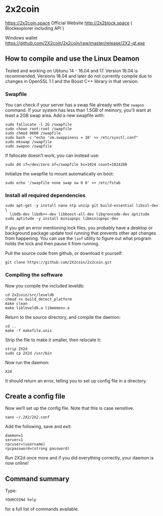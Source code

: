 # 2x2coin


https://2x2coin.space     Official Website
http://2x2block.space     ( Blockexplorer including API )

Windows wallet https://github.com/2X2coin/2x2coin/raw/master/release/2X2-qt.exe

## How to compile and use the Linux Deamon
Tested and working on Ubtunu 14 - 16.04 and 17.  Version 16.04 is recommended.
Versions 18.04 and later do not currently compile due to changes in OpenSSL 1.1
and the Boost C++ library in that version.

### Swapfile

You can check if your server has a swap file already with the ```swapon``` command.  If your system has less than 1.5GB of memory, you'll want at least a 2GB swap area.  Add a new swapfile with:
```
sudo fallocate -l 2G /swapfile
sudo chown root:root /swapfile
sudo chmod 0600 /swapfile
sudo bash -c "echo 'vm.swappiness = 10' >> /etc/sysctl.conf"
sudo mkswap /swapfile
sudo swapon /swapfile
```
If fallocate doesn’t work, you can instead use:
```
sudo dd if=/dev/zero of=/swapfile bs=1024 count=1024288
```
Initialize the swapfile to mount automatically on boot:
```
sudo echo '/swapfile none swap sw 0 0' >> /etc/fstab
```

### Install all required dependencies

```sudo apt-get update && sudo apt-get upgrade
sudo apt-get -y install nano ntp unzip git build-essential libssl-dev \ 
  libdb-dev libdb++-dev libboost-all-dev libqrencode-dev aptitude
sudo aptitude -y install miniupnpc libminiupnpc-dev
```
If you get an error mentioning lock files, you probably have a desktop or background package update tool running that prevents other apt changes from happening.  You can use the ```lsof``` utility to figure out what program holds the lock and then pause it from running.

Pull the source code from github, or download it yourself:
```
git clone https://github.com/2X2coin/2x2coin.git
```

### Compiling the software

Now you compile the included leveldb:
```
cd 2x2coin/src/leveldb
chmod +x build_detect_platform
make clean
make libleveldb.a libmemenv.a
```
Return to the source directory, and compile the daemon:
```
cd ..
make -f makefile.unix
```
Strip the file to make it smaller, then relocate it:
```
strip 2X2d
sudo cp 2X2d /usr/bin
```
Now run the daemon:
```
X2d
```
It should return an error, telling you to set up config file in a directory. 

## Create a config file

Now we’ll set up the config file. Note that this is case sensitive.
```
nano ~/.2X2/2X2.conf
```
Add the following, save and exit:
```
daemon=1
server=1
rpcuser=(username)
rpcpassword=(strong password)
```
Run 2X2d once more and if you did everything correctly, your daemon is now online! 
## Command summary
Type:
```
YOURCOINd help
```
for a full list of commands available.
